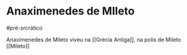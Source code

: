 # Anaximenedes de MIleto
#pré-srcrático 

Anaximenedes de Mileto viveu na [[Grécia Antiga]], na polis de Mileto [[Mileto]]
